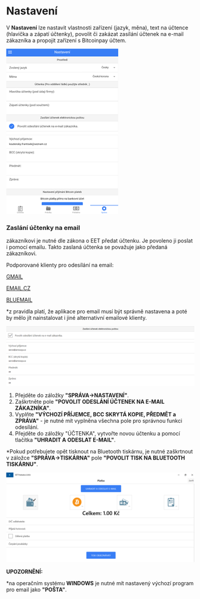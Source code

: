 # Nastavení

V **Nastavení** lze nastavit vlastnosti zařízení \(jazyk, měna\), text na účtence \(hlavička a zápatí účtenky\), povolit či zakázat zasílání účtenek na e-mail zákazníka a propojit zařízení s Bitcoinpay účtem.

![](img/settings_settings.png)

### 

### Zaslání účtenky na email

zákazníkovi je nutné dle zákona o EET předat účtenku. Je povoleno ji poslat i pomocí emailu. Takto zaslaná účtenka se považuje jako předaná zákazníkovi.

Podporované klienty pro odesílání na email:

[GMAIL](https://play.google.com/store/apps/details?id=com.google.android.gm)

[EMAIL.CZ](https://play.google.com/store/apps/details?id=cz.seznam.email)

[BLUEMAIL](https://play.google.com/store/apps/details?id=me.bluemail.mail&hl=cs)

\*z pravidla platí, že aplikace pro email musí být správně nastavena a poté by mělo jít nainstalovat i jiné alternativní emailové klienty.

![](/assets/SPRAVA-NASTAVENI-EMAIL.PNG)

1. Přejděte do záložky **"SPRÁVA-&gt;NASTAVENÍ"**.
2. Zaškrtněte pole **"POVOLIT ODESLÁNÍ ÚČTENEK NA E-MAIL ZÁKAZNÍKA"**.
3. Vyplňte **"VÝCHOZÍ PŘÍJEMCE, BCC SKRYTÁ KOPIE, PŘEDMĚT a ZPRÁVA"** - je nutné mít vyplněna všechna pole pro správnou funkci odesílání.
4. Přejděte do záložky "ÚČTENKA",  vytvořte novou účtenku a pomocí tlačítka **"UHRADIT A ODESLAT E-MAIL"**.

\*Pokud potřebujete opět tisknout na Bluetooth tiskárnu, je nutné zaškrtnout v záložce **"SPRÁVA-&gt;TISKÁRNA"** pole **"POVOLIT TISK NA BLUETOOTH TISKÁRNU"**.

![](/assets/UCTENKA-PLATBA-EMAIL.PNG)

**UPOZORNĚNÍ:**

\*na operačním systému **WINDOWS** je nutné mít nastavený výchozí program pro email jako **"POŠTA"**.

